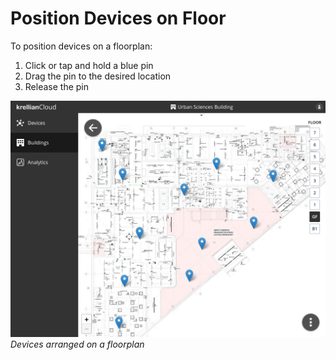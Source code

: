 # Position Devices on Floor

To position devices on a floorplan:

1. Click or tap and hold a blue pin
2. Drag the pin to the desired location
3. Release the pin

![Screenshot of devices arranged on a floorplan](images/devices_on_floorplan.png)
*Devices arranged on a floorplan*